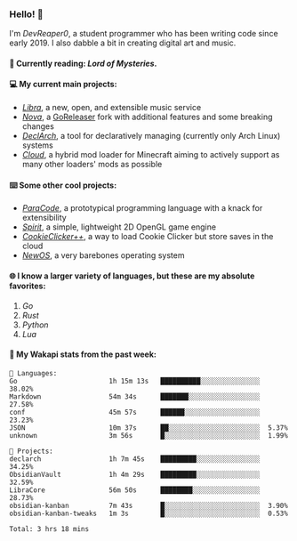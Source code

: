 ### Hello! 👋

I'm _DevReaper0_, a student programmer who has been writing code since early 2019. I also dabble a bit in creating digital art and music.

#### 📖 Currently reading: *Lord of Mysteries*.

#### 💻 My current main projects:

-   _[Libra](https://github.com/LibraMusic)_, a new, open, and extensible music service
-   _[Nova](https://github.com/LibraMusic/Nova)_, a [GoReleaser](https://github.com/goreleaser/goreleaser) fork with additional features and some breaking changes
-   _[DeclArch](https://github.com/DevReaper0/declarch)_, a tool for declaratively managing (currently only Arch Linux) systems
-   _[Cloud](https://github.com/CloudLoaderMC/CloudLoader)_, a hybrid mod loader for Minecraft aiming to actively support as many other loaders' mods as possible

#### ⌨️ Some other cool projects:

-   _[ParaCode](https://github.com/ParaCodeLang/ParaCode)_, a prototypical programming language with a knack for extensibility
-   _[Spirit](https://gitlab.com/DevReaper0/SpiritEngine)_, a simple, lightweight 2D OpenGL game engine
-   _[CookieClicker++](https://github.com/DevReaper0/CookieClickerPlusPlus)_, a way to load Cookie Clicker but store saves in the cloud
-   _[NewOS](https://github.com/DevReaper0/NewOS)_, a very barebones operating system

#### 🌐 I know a larger variety of languages, but these are my absolute favorites:

1. _Go_
2. _Rust_
3. _Python_
4. _Lua_

#### 📡 My Wakapi stats from the past week:

```text
💾 Languages:
Go                       1h 15m 13s   ██████████░░░░░░░░░░░░░░░  38.02%
Markdown                 54m 34s      ███████░░░░░░░░░░░░░░░░░░  27.58%
conf                     45m 57s      ██████░░░░░░░░░░░░░░░░░░░  23.23%
JSON                     10m 37s      ██░░░░░░░░░░░░░░░░░░░░░░░  5.37%
unknown                  3m 56s       █░░░░░░░░░░░░░░░░░░░░░░░░  1.99%

💼 Projects:
declarch                 1h 7m 45s    █████████░░░░░░░░░░░░░░░░  34.25%
ObsidianVault            1h 4m 29s    █████████░░░░░░░░░░░░░░░░  32.59%
LibraCore                56m 50s      ████████░░░░░░░░░░░░░░░░░  28.73%
obsidian-kanban          7m 43s       █░░░░░░░░░░░░░░░░░░░░░░░░  3.90%
obsidian-kanban-tweaks   1m 3s        █░░░░░░░░░░░░░░░░░░░░░░░░  0.53%

Total: 3 hrs 18 mins
```
